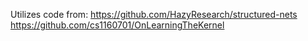 Utilizes code from:
  https://github.com/HazyResearch/structured-nets
  https://github.com/cs1160701/OnLearningTheKernel
